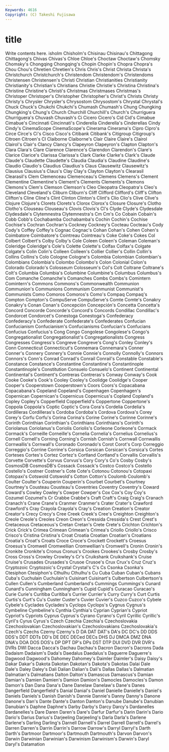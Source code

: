 ```yaml
---
Keywords: 4616 
Copyright: (C) Takeshi Fujisawa
---
```


# title

Write contents here.
isholm Chisholm's Chisinau Chisinau's Chittagong Chittagong's Chivas Chivas's Chloe
Chloe's Choctaw Choctaw's Chomsky Chomsky's Chongqing Chongqing's Chopin Chopin's Chopra
Chopra's Chou Chou's Chretien Chretien's Chris Chris's Christ Christa Christa's
Christchurch Christchurch's Christendom Christendom's Christendoms Christensen Christensen's Christi Christian Christianities
Christianity Christianity's Christian's Christians Christie Christie's Christina Christina's Christine Christine's
Christi's Christmas Christmases Christmas's Christoper Christoper's Christopher Christopher's Christ's Christs
Christy Christy's Chrysler Chrysler's Chrysostom Chrysostom's Chrystal Chrystal's Chuck Chuck's
Chukchi Chukchi's Chumash Chumash's Chung Chungking Chungking's Chung's Church Churchill
Churchill's Church's Churriguera Churriguera's Chuvash Chuvash's Ci Cicero Cicero's Cid
Cid's Cimabue Cimabue's Cincinnati Cincinnati's Cinderella Cinderella's Cinderellas Cindy Cindy's
CinemaScope CinemaScope's Cinerama Cinerama's Cipro Cipro's Circe Circe's Ci's Cisco
Cisco's Citibank Citibank's Citigroup Citigroup's Citroen Citroen's Cl Claiborne Claiborne's
Clair Claire Claire's Clairol Clairol's Clair's Clancy Clancy's Clapeyron Clapeyron's
Clapton Clapton's Clara Clara's Clare Clarence Clarence's Clarendon Clarendon's Clare's
Clarice Clarice's Clarissa Clarissa's Clark Clarke Clarke's Clark's Claude Claude's
Claudette Claudette's Claudia Claudia's Claudine Claudine's Claudio Claudio's Claudius Claudius's
Claus Clausewitz Clausewitz's Clausius Clausius's Claus's Clay Clay's Clayton Clayton's
Clearasil Clearasil's Clem Clemenceau Clemenceau's Clemens Clemens's Clement Clementine Clementine's
Clement's Clements Clements's Clemons Clemons's Clem's Clemson Clemson's Cleo Cleopatra
Cleopatra's Cleo's Cleveland Cleveland's Cliburn Cliburn's Cliff Clifford Clifford's Cliff's
Clifton Clifton's Cline Cline's Clint Clinton Clinton's Clint's Clio Clio's
Clive Clive's Clojure Clojure's Clorets Clorets's Clorox Clorox's Closure Closure's
Clotho Clotho's Clouseau Clouseau's Clovis Clovis's Cl's Clyde Clyde's Clydesdale
Clydesdale's Clytemnestra Clytemnestra's Cm Cm's Co Cobain Cobain's Cobb Cobb's
Cochabamba Cochabamba's Cochin Cochin's Cochise Cochise's Cochran Cochran's Cockney Cockney's
Cocteau Cocteau's Cody Cody's Coffey Coffey's Cognac Cognac's Cohan Cohan's
Cohen Cohen's Coimbatore Coimbatore's Cointreau Cointreau's Coke Coke's Cokes Col
Colbert Colbert's Colby Colby's Cole Coleen Coleen's Coleman Coleman's Coleridge
Coleridge's Cole's Colette Colette's Colfax Colfax's Colgate Colgate's Colin Colin's
Colleen Colleen's Collier Collier's Collin Collin's Collins Collins's Colo Cologne
Cologne's Colombia Colombian Colombian's Colombians Colombia's Colombo Colombo's Colon Colonial
Colon's Colorado Colorado's Colosseum Colosseum's Col's Colt Coltrane Coltrane's Colt's
Columbia Columbia's Columbine Columbine's Columbus Columbus's Com Comanche Comanche's Comanches
Combs Combs's Comintern Comintern's Commons Commons's Commonwealth Communion Communion's Communions
Communism Communist Communist's Communists Como Comoros Comoros's Como's Compaq Compaq's
Compton Compton's CompuServe CompuServe's Comte Comte's Conakry Conakry's Conan Conan's
Concepción Concepción's Concetta Concetta's Concord Concorde Concorde's Concord's Concords Condillac
Condillac's Condorcet Condorcet's Conestoga Conestoga's Confederacy Confederacy's Confederate Confederate's Confederates
Confucian Confucianism Confucianism's Confucianisms Confucian's Confucians Confucius Confucius's Cong Congo
Congolese Congolese's Congo's Congregationalist Congregationalist's Congregationalists Congress Congresses Congress's Congreve
Congreve's Cong's Conley Conley's Conn Connecticut Connecticut's Connemara Connemara's Conner
Conner's Connery Connery's Connie Connie's Connolly Connolly's Connors Connors's Conn's
Conrad Conrad's Conrail Conrail's Constable Constable's Constance Constance's Constantine Constantine's
Constantinople Constantinople's Constitution Consuelo Consuelo's Continent Continental Continental's Continent's Contreras
Contreras's Conway Conway's Cook Cooke Cooke's Cook's Cooley Cooley's Coolidge
Coolidge's Cooper Cooper's Cooperstown Cooperstown's Coors Coors's Copacabana Copacabana's Copeland
Copeland's Copenhagen Copenhagen's Copernican Copernican's Copernicus Copernicus's Copland Copland's Copley
Copley's Copperfield Copperfield's Coppertone Coppertone's Coppola Coppola's Coptic Coptic's Cora
Cora's Cordelia Cordelia's Cordilleras Cordilleras's Cordoba Cordoba's Cordova Cordova's Corey
Corey's Corfu Corfu's Corina Corina's Corine Corine's Corinne Corinne's Corinth
Corinthian Corinthian's Corinthians Corinthians's Corinth's Coriolanus Coriolanus's Coriolis Coriolis's Corleone
Corleone's Cormack Cormack's Corneille Corneille's Cornelia Cornelia's Cornelius Cornelius's Cornell
Cornell's Corning Corning's Cornish Cornish's Cornwall Cornwallis Cornwallis's Cornwall's Coronado
Coronado's Corot Corot's Corp Correggio Correggio's Corrine Corrine's Corsica Corsican
Corsican's Corsica's Cortes Corteses Cortes's Cortez Cortez's Cortland Cortland's Corvallis
Corvallis's Corvette Corvette's Corvus Corvus's Cory Cory's Co's Cosby Cosby's
CosmosDB CosmosDB's Cossack Cossack's Costco Costco's Costello Costello's Costner Costner's
Cote Cote's Cotonou Cotonou's Cotopaxi Cotopaxi's Cotswold Cotswold's Cotton Cotton's
Coulomb Coulomb's Coulter Coulter's Couperin Couperin's Courbet Courbet's Courtney Courtney's
Cousteau Cousteau's Coventries Coventry Coventry's Coward Coward's Cowley Cowley's Cowper
Cowper's Cox Cox's Coy Coy's Cozumel Cozumel's Cr Crabbe Crabbe's
Craft Craft's Craig Craig's Cranach Cranach's Crane Crane's Cranmer Cranmer's
Crater Crater's Crawford Crawford's Cray Crayola Crayola's Cray's Creation Creation's
Creator Creator's Crecy Crecy's Cree Creek Creek's Cree's Creighton Creighton's
Creole Creole's Creoles Creon Creon's Cressida Cressida's Crest Crest's Cretaceous
Cretaceous's Cretan Cretan's Crete Crete's Crichton Crichton's Crick Crick's Crimea
Crimean Crimean's Crimea's Criollo Criollo's Crisco Crisco's Cristina Cristina's Croat
Croatia Croatian Croatian's Croatians Croatia's Croat's Croats Croce Croce's Crockett
Crockett's Croesus Croesus's Cromwell Cromwellian Cromwellian's Cromwell's Cronin Cronin's Cronkite
Cronkite's Cronus Cronus's Crookes Crookes's Crosby Crosby's Cross Cross's Crowley
Crowley's Cr's Cruikshank Cruikshank's Cruise Cruise's Crusades Crusades's Crusoe Crusoe's
Crux Crux's Cruz Cruz's Cryptozoic Cryptozoic's Crystal Crystal's C's Cs
Csonka Csonka's Ctesiphon Ctesiphon's Cthulhu Cthulhu's Cu Cuba Cuban Cuban's
Cubans Cuba's Cuchulain Cuchulain's Cuisinart Cuisinart's Culbertson Culbertson's Cullen Cullen's
Cumberland Cumberland's Cummings Cummings's Cunard Cunard's Cunningham Cunningham's Cupid Cupid's
Curacao Curacao's Curie Curie's Curitiba Curitiba's Currier Currier's Curry Curry's
Curt Curtis Curtis's Curt's Cu's Custer Custer's Cuvier Cuvier's Cuzco
Cuzco's Cybele Cybele's Cyclades Cyclades's Cyclops Cyclops's Cygnus Cygnus's Cymbeline
Cymbeline's Cynthia Cynthia's Cyprian Cyprian's Cypriot Cypriot's Cypriots Cyprus Cyprus's
Cyrano Cyrano's Cyril Cyrillic Cyrillic's Cyril's Cyrus Cyrus's Czech Czechia
Czechia's Czechoslovakia Czechoslovakian Czechoslovakian's Czechoslovakians Czechoslovakia's Czech's Czechs Czerny Czerny's
D DA DAT DAT's DA's DC DC's DD DDS DDS's
DDT DDTs DD's DE DEC DECed DECs DHS DJ DMCA
DMZ DNA DNA's DOA DOS DOS's DP DPT DP's DPs
DST DTP DUI DVD DVR DVR's DVRs DWI Dacca Dacca's
Dachau Dachau's Dacron Dacron's Dacrons Dada Dadaism Dadaism's Dada's Daedalus
Daedalus's Daguerre Daguerre's Dagwood Dagwood's Dahomey Dahomey's Daimler Daimler's Daisy
Daisy's Dakar Dakar's Dakota Dakotan Dakotan's Dakota's Dakotas Dalai Dale
Dale's Daley Daley's Dali Dalian Dalian's Dali's Dallas Dallas's Dalmatian
Dalmatian's Dalmatians Dalton Dalton's Damascus Damascus's Damian Damian's Damien Damien's
Damion Damion's Damocles Damocles's Damon Damon's Dan Dana Dana's Dane
Danelaw Danelaw's Dane's Danes Dangerfield Dangerfield's Danial Danial's Daniel Danielle
Danielle's Daniel's Daniels Daniels's Danish Danish's Dannie Dannie's Danny Danny's
Danone Danone's Dan's Dante Dante's Danton Danton's Danube Danube's Danubian
Danubian's Daphne Daphne's Darby Darby's Darcy Darcy's Dardanelles Dardanelles's Dare
Daren Daren's Dare's Darfur Darfur's Darin Darin's Dario Dario's Darius
Darius's Darjeeling Darjeeling's Darla Darla's Darlene Darlene's Darling Darling's Darnell
Darnell's Darrel Darrell Darrell's Darrel's Darren Darren's Darrin Darrin's Darrow
Darrow's Darryl Darryl's Darth Darth's Dartmoor Dartmoor's Dartmouth Dartmouth's Darvon
Darvon's Darwin Darwinian Darwinian's Darwinism Darwinism's Darwin's Daryl Daryl's Datamation
